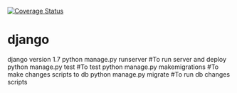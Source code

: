 
<a href='https://coveralls.io/r/seppaleinen/djangoblog?branch=master'><img src='https://coveralls.io/repos/seppaleinen/djangoblog/badge.svg?branch=master' alt='Coverage Status' /></a>


# django


django version 1.7
python manage.py runserver      #To run server and deploy
python manage.py test           #To test
python manage.py makemigrations #To make changes scripts to db
python manage.py migrate        #To run db changes scripts